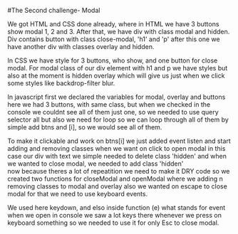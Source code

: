 #The Second challenge- Modal


We got HTML and CSS done already, where in HTML we have 3 buttons show modal 1, 2 and 3. After that, we have div with class modal and hidden. Div contains button with class close-modal, 'h1' and 'p' after this one we have another div with classes overlay and hidden.

 In CSS we have style for 3 buttons, who show, and one button for close modal. For modal class of our div element with h1 and p we have styles but also at the moment is hidden overlay which will give us just when we  click some styles like backdrop-filter blur.

In javascript first we declared the variables for modal, overlay and buttons here we had 3 buttons, with same class, but when we checked in the console we couldnt see all of them just one, so we needed to use query selector all but also we need for loop so we can loop through all of them by simple add btns and [i], so we would see all of them.

To make it clickable and work on btns[i] we just added event listen and start adding and removing classes when we want on click to open modal in this case our div with text we simple needed to delete class 'hidden'
and when we wanted to close modal, we needed to add class 'hidden'  
now because theres a lot of repeatition we need to make it DRY code
so we created two functions for closeModal and openModal where we adding n removing classes to modal and overlay also we wanted on escape to close modal for that we need to use keyboard events.

We used here keydown, and elso inside function (e) what stands for event
when we open in console we saw a lot keys there whenever we press on keyboard something so we needed to use it for only Esc to close modal. 